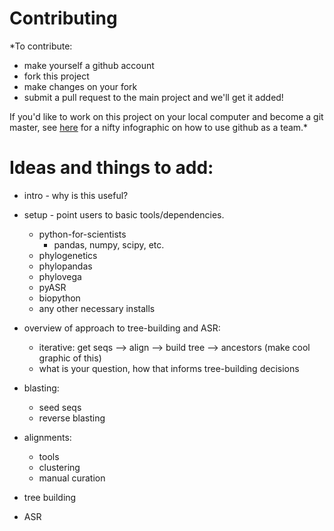 # Contributing

*To contribute: 
- make yourself a github account
- fork this project
- make changes on your fork 
- submit a pull request to the main project and we'll get it added!

If you'd like to work on this project on your local computer and become a git master, see [here](https://github.com/Zsailer/guide-to-working-as-team-on-github) for a nifty infographic on how to use github as a team.*

# Ideas and things to add:

- intro - why is this useful?

- setup - point users to basic tools/dependencies. 
  - python-for-scientists
    - pandas, numpy, scipy, etc.
  - phylogenetics 
  - phylopandas
  - phylovega
  - pyASR
  - biopython
  - any other necessary installs
  
  
- overview of approach to tree-building and ASR:
  - iterative: get seqs --> align --> build tree --> ancestors
  (make cool graphic of this)
  - what is your question, how that informs tree-building decisions
  
- blasting:
  - seed seqs
  - reverse blasting
  
- alignments:
  - tools
  - clustering
  - manual curation
  
 - tree building
 
 - ASR
  
